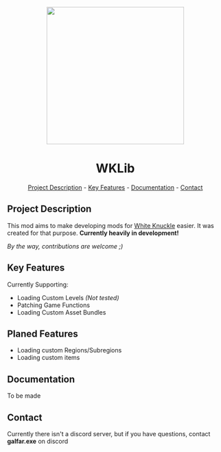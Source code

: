 <p align="center">
    <img src="https://i.postimg.cc/J09J1K7D/WKLib-Logo-Final.png" width="320">
</p>
<h1 align="center">WKLib</h1>
<p align="center"><a href="#project-description">Project Description</a> - <a href="#key-features">Key Features</a> - <a href="#documentation">Documentation</a> - <a href="#contact">Contact</a></p>

## Project Description

This mod aims to make developing mods for [White Knuckle](https://store.steampowered.com/app/3195790/White_Knuckle/) easier. It was created for that purpose. **Currently heavily in development!**

_By the way, contributions are welcome ;)_

## Key Features

Currently Supporting:

*   Loading Custom Levels _(Not tested)_
*   Patching Game Functions
*   Loading Custom Asset Bundles

## Planed Features

*   Loading custom Regions/Subregions
*   Loading custom items

## Documentation
To be made

## Contact
Currently there isn't a discord server, but if you have questions, contact **galfar.exe** on discord